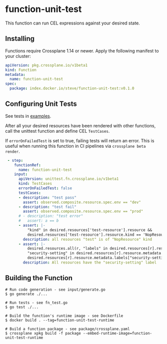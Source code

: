 # function-unit-test

<!-- 
[![CI](https://github.com/crossplane/function-template-go/actions/workflows/ci.yml/badge.svg)](https://github.com/crossplane/function-template-go/actions/workflows/ci.yml)

-->
This function can run CEL expressions against your desired state.

## Installing

Functions require Crossplane 1.14 or newer. Apply the following manifest to your cluster:

```yaml
apiVersion: pkg.crossplane.io/v1beta1
kind: Function
metadata:
  name: function-unit-test
spec:
  package: index.docker.io/steve/function-unit-test:v0.1.0
```

## Configuring Unit Tests

See tests in [examples](examples).

After all your desired resources have been rendered with other functions,
call the unittest function and define CEL `TestCases`.

If `errorOnFailedTest` is set to true, failing tests will return an error. This is
useful when running this function in CI pipelines via `crossplane beta render`.

```yaml
 - step:
    functionRef:
      name: function-unit-test
    input:
      apiVersion: unittest.fn.crossplane.io/v1beta1
      kind: TestCases
      errorOnFailedTest: false
      testCases:
      - description: "test pass"
        assert: observed.composite.resource.spec.env == "dev"
      - description: "test fail"
        assert: observed.composite.resource.spec.env == "prod"
      # - description: "test error"
      #   assert: a == b
      - assert: |-
          "kind" in desired.resources['test-resource'].resource &&
          desired.resources['test-resource'].resource.kind == 'NopResource'
        description: all resources "test" is of "NopResource" kind
      - assert: |- 
          desired.resources.all(r, "labels" in desired.resources[r].resource.metadata && 
          "security-setting" in desired.resources[r].resource.metadata.labels &&
          desired.resources[r].resource.metadata.labels["security-setting"] == "true")
        description: All resources have the "security-setting" label
```

## Building the Function

```shell
# Run code generation - see input/generate.go
$ go generate ./...

# Run tests - see fn_test.go
$ go test ./...

# Build the function's runtime image - see Dockerfile
$ docker build . --tag=function-unit-test-runtime

# Build a function package - see package/crossplane.yaml
$ crossplane xpkg build -f package --embed-runtime-image=function-unit-test-runtime
```

[functions]: https://docs.crossplane.io/latest/concepts/composition-functions
[go]: https://go.dev
[function guide]: https://docs.crossplane.io/knowledge-base/guides/write-a-composition-function-in-go
[package docs]: https://pkg.go.dev/github.com/crossplane/function-sdk-go
[docker]: https://www.docker.com
[cli]: https://docs.crossplane.io/latest/cli